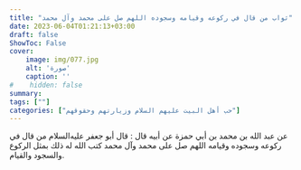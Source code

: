 ```yaml
---
title: "ثواب من قال في ركوعه وقيامه وسجوده اللهم صل على محمد وآل محمد"
date: 2023-06-04T01:21:13+03:00
draft: false
ShowToc: False
cover:
    image: img/077.jpg
    alt: 'صورة'
    caption: ''
#    hidden: false
summary: 
tags: [""]
categories: ["حب أهل البيت عليهم السلام وزيارتهم وحقوقهم"]
---
```

عن عبد الله بن محمد بن أبي حمزة
عن أبيه قال : قال أبو جعفر عليه‌السلام من قال في ركوعه وسجوده وقيامه
اللهم صل على محمد وآل محمد كتب الله له ذلك بمثل الركوع والسجود
والقيام.


